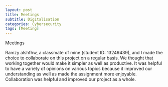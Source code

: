 ```yaml
---
layout: post
title: Meetings
subtitle: Digitalisation
categories: Cybersecurity
tags: [Meeting]
---
```


Meetings

Ramzy alshfhw, a classmate of mine (student ID: 13249439), and I made the choice to collaborate on this project on a regular basis. We thought that working together would make it simpler as well as productive. It was helpful to have a variety of opinions on various topics because it improved our understanding as well as made the assignment more enjoyable. Collaboration was helpful and improved our project as a whole.
